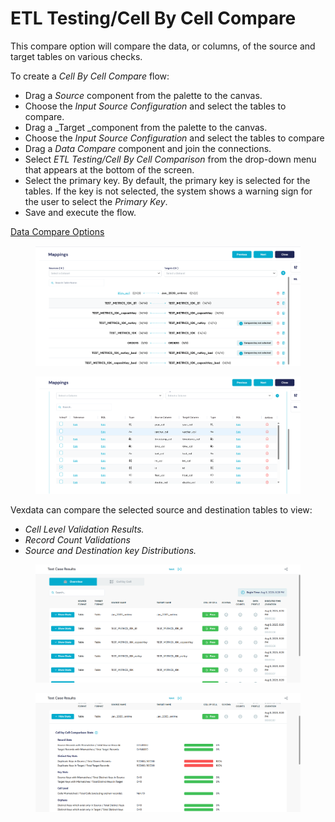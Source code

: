 # ETL Testing/Cell By Cell Compare

This compare option will compare the data, or columns, of the source and target tables on various checks.

To create a _Cell By Cell Compare_ flow:

* Drag a _Source_ component from the palette to the canvas.
* Choose the _Input Source Configuration_ and select the tables to compare.
* Drag a \_Target \_component from the palette to the canvas.
* Choose the _Input Source Configuration_ and select the tables to compare
* Drag a _Data Compare_ component and join the connections.
* Select _ETL Testing/Cell By Cell Comparison_ from the drop-down menu that appears at the bottom of the screen.
* Select the primary key. By default, the primary key is selected for the tables. If the key is not selected, the system shows a warning sign for the user to select the _Primary Key_.
* Save and execute the flow.

[Data Compare Options](https://app.gitbook.com/@Vexdata/s/docs/flows/untitled-1/compare-cell-by-cell/cell-by-cell-compare/sql-transformation)

<figure><img src="../../../../../.gitbook/assets/image (93).png" alt=""><figcaption></figcaption></figure>

<figure><img src="../../../../../.gitbook/assets/image (94).png" alt=""><figcaption></figcaption></figure>

Vexdata can compare the selected source and destination tables to view:

* _Cell Level Validation Results._
* _Record Count Validations_
* _Source and Destination key Distributions._



<figure><img src="../../../../../.gitbook/assets/image (95).png" alt=""><figcaption></figcaption></figure>



<figure><img src="../../../../../.gitbook/assets/image (96).png" alt=""><figcaption></figcaption></figure>
